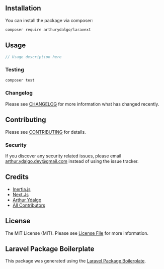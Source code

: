 
## Installation

You can install the package via composer:

```bash
composer require arthurydalgo/laravext
```

## Usage

```php
// Usage description here
```

### Testing

```bash
composer test
```

### Changelog

Please see [CHANGELOG](CHANGELOG.md) for more information what has changed recently.

## Contributing

Please see [CONTRIBUTING](CONTRIBUTING.md) for details.

### Security

If you discover any security related issues, please email arthur.ydalgo.dev@gmail.com instead of using the issue tracker.

## Credits
- [Inertia.js](https://github.com/inertiajs)
- [Next.Js](https://github.com/nextjs)
-   [Arthur Ydalgo](https://github.com/arthurydalgo)
-   [All Contributors](../../contributors)

## License

The MIT License (MIT). Please see [License File](LICENSE.md) for more information.

## Laravel Package Boilerplate

This package was generated using the [Laravel Package Boilerplate](https://laravelpackageboilerplate.com).
